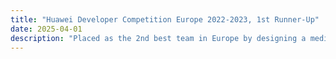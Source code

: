 ```yaml
---
title: "Huawei Developer Competition Europe 2022-2023, 1st Runner-Up"
date: 2025-04-01
description: "Placed as the 2nd best team in Europe by designing a medical emergency/patient access application with the use of NLP and Big Data."
---
```

